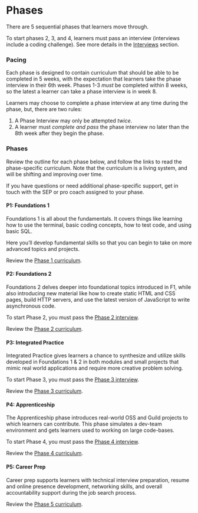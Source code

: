 # Phases

There are 5 sequential phases that learners move through.

To start phases 2, 3, and 4, learners must pass an interview (interviews include a coding challenge). See more details in the [Interviews](./Interviews) section.

### Pacing

Each phase is designed to contain curriculum that should be able to be completed in 5 weeks, with the expectation that learners take the phase interview in their 6th week. Phases 1-3 *must* be completed within 8 weeks, so the latest a learner can take a phase interview is in week 8.

Learners may choose to complete a phase interview at any time during the phase, but, there are two rules:

1. A Phase Interview may only be attempted *twice*.
2. A learner must *complete and pass* the phase interview no later than the 8th week after they begin the phase.

### Phases

Review the outline for each phase below, and follow the links to read the phase-specific curriculum. Note that the curriculum is a living system, and will be shifting and improving over time.

If you have questions or need additional phase-specific support, get in touch with the SEP or pro coach assigned to your phase.

#### P1: Foundations 1

Foundations 1 is all about the fundamentals. It covers things like learning how to use the terminal, basic coding concepts, how to test code, and using basic SQL.

Here you’ll develop fundamental skills so that you can begin to take on more advanced topics and projects.

Review the [Phase 1 curriculum][p1-curric].

#### P2: Foundations 2

Foundations 2 delves deeper into foundational topics introduced in F1, while also introducing new material like how to create static HTML and CSS pages, build HTTP servers, and use the latest version of JavaScript to write asynchronous code.

To start Phase 2, you must pass the [Phase 2 interview](./Interviews/Phase_2.md).

Review the [Phase 2 curriculum][p2-curric].

#### P3: Integrated Practice

Integrated Practice gives learners a chance to synthesize and utilize skills developed in Foundations 1 & 2 in both modules and small projects that mimic real world applications and require more creative problem solving.

To start Phase 3, you must pass the [Phase 3 interview](./Interviews/Phase_3.md).

Review the [Phase 3 curriculum][p3-curric].

#### P4: Apprenticeship

The Apprenticeship phase introduces real-world OSS and Guild projects to which learners can contribute. This phase simulates a dev-team environment and gets learners used to working on large code-bases.

To start Phase 4, you must pass the [Phase 4 interview](./Interviews/Phase_4.md).

Review the [Phase 4 curriculum][p4-curric].

#### P5: Career Prep

Career prep supports learners with technical interview preparation, resume and online presence development, networking skills, and overall accountability support during the job search process.

Review the [Phase 5 curriculum][p5-curric].


[p1-curric]: https://github.com/GuildCrafts/curriculum/tree/master/phases/1
[p2-curric]: https://github.com/GuildCrafts/curriculum/tree/master/phases/2
[p3-curric]: https://github.com/GuildCrafts/curriculum/tree/master/phases/3
[p4-curric]: https://github.com/GuildCrafts/curriculum/tree/master/phases/4
[p5-curric]: https://github.com/GuildCrafts/curriculum/tree/master/phases/5
